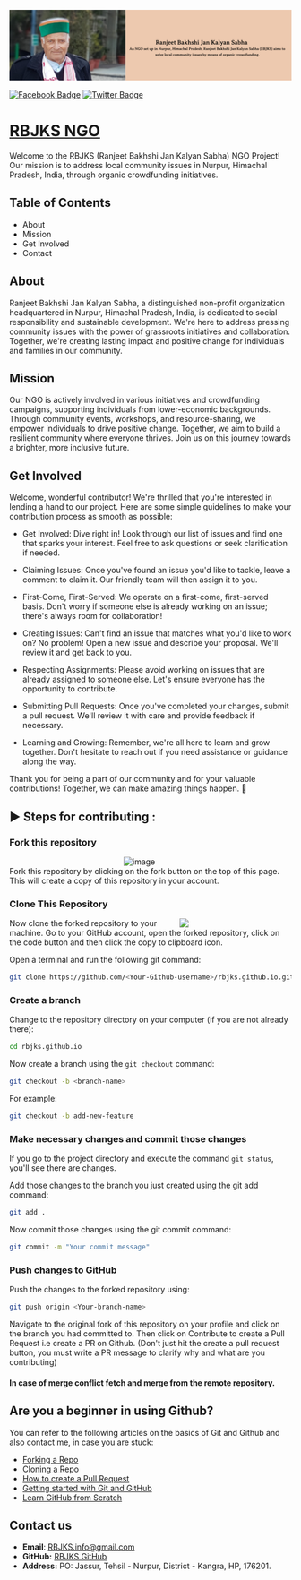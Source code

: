 [![RBJKS NGO](assets/images/hero.png)](https://rbjks.github.io/index.html)

[![Facebook Badge](https://img.shields.io/badge/Facebook-Profile-blue?style=flat&logo=facebook&link=https%3A%2F%2Fwww.facebook.com%2Fakil.bakhshi%2F)](https://www.facebook.com/akil.bakhshi/)
[![Twitter Badge](https://img.shields.io/badge/Twitter-Profile-blue?style=flat&logo=twitter&link=https%3A%2F%2Ftwitter.com%2Fa_bsays)](https://twitter.com/a_bsays)




# [RBJKS NGO](https://rbjks.github.io/index.html)

Welcome to the RBJKS (Ranjeet Bakhshi Jan Kalyan Sabha) NGO Project! Our mission is to address local community issues in Nurpur, Himachal Pradesh, India, through organic crowdfunding initiatives.

## Table of Contents

  - About
  - Mission
  - Get Involved
  - Contact

## About

Ranjeet Bakhshi Jan Kalyan Sabha, a distinguished non-profit organization headquartered in Nurpur, Himachal Pradesh, India, is dedicated to social responsibility and sustainable development. We're here to address pressing community issues with the power of grassroots initiatives and collaboration. Together, we're creating lasting impact and positive change for individuals and families in our community.

## Mission

Our NGO is actively involved in various initiatives and crowdfunding campaigns, supporting individuals from lower-economic backgrounds. Through community events, workshops, and resource-sharing, we empower individuals to drive positive change. Together, we aim to build a resilient community where everyone thrives. Join us on this journey towards a brighter, more inclusive future.

## Get Involved

Welcome, wonderful contributor! We're thrilled that you're interested in lending a hand to our project. Here are some simple guidelines to make your contribution process as smooth as possible:

  - Get Involved: Dive right in! Look through our list of issues and find one that sparks your interest. Feel free to ask questions or seek clarification if needed.

  - Claiming Issues: Once you've found an issue you'd like to tackle, leave a comment to claim it. Our friendly team will then assign it to you.

  - First-Come, First-Served: We operate on a first-come, first-served basis. Don't worry if someone else is already working on an issue; there's always room for collaboration!

  - Creating Issues: Can't find an issue that matches what you'd like to work on? No problem! Open a new issue and describe your proposal. We'll review it and get back to you.

  - Respecting Assignments: Please avoid working on issues that are already assigned to someone else. Let's ensure everyone has the opportunity to contribute.

  - Submitting Pull Requests: Once you've completed your changes, submit a pull request. We'll review it with care and provide feedback if necessary.

  - Learning and Growing: Remember, we're all here to learn and grow together. Don't hesitate to reach out if you need assistance or guidance along the way.

Thank you for being a part of our community and for your valuable contributions! Together, we can make amazing things happen. 🌟



## ▶️ Steps for contributing :

### Fork this repository

<img align="right" width="300"  alt="image" src="https://user-images.githubusercontent.com/110724849/230174676-887cfddf-0c2d-4811-9aa1-0758af091c6b.png">

<br>
Fork this repository by clicking on the fork button on the top of this page.
This will create a copy of this repository in your account.

### Clone This Repository

<img  align="right" width="200" src="https://user-images.githubusercontent.com/110724849/230175272-c713e91d-f5bf-4cc3-8e37-b36f5d6881fb.png">

Now clone the forked repository to your machine.
Go to your GitHub account, open the forked repository, click on the code button and then click the copy to clipboard icon.

Open a terminal and run the following git command:

```bash
git clone https://github.com/<Your-Github-username>/rbjks.github.io.git
```

### Create a branch

Change to the repository directory on your computer (if you are not already there):

```bash
cd rbjks.github.io
```

Now create a branch using the `git checkout` command:

```bash
git checkout -b <branch-name>
```

For example:

```bash
git checkout -b add-new-feature
```

### Make necessary changes and commit those changes

If you go to the project directory and execute the command `git status`, you'll see there are changes.

Add those changes to the branch you just created using the git add command:

```bash
git add .
```

Now commit those changes using the git commit command:

```bash
git commit -m "Your commit message"
```

### Push changes to GitHub

Push the changes to the forked repository using:

```bash
git push origin <Your-branch-name>
```

Navigate to the original fork of this repository on your profile and click on the branch you had committed to.
Then click on Contribute to create a Pull Request i.e create a PR on Github. (Don't just hit the create a pull request button, you must write a PR message to clarify why and what are you contributing)

#### In case of merge conflict fetch and merge from the remote repository.

## Are you a beginner in using Github?

You can refer to the following articles on the basics of Git and Github and also contact me, in case you are stuck:

- [Forking a Repo](https://help.github.com/en/github/getting-started-with-github/fork-a-repo)
- [Cloning a Repo](https://help.github.com/en/desktop/contributing-to-projects/creating-an-issue-or-pull-request)
- [How to create a Pull Request](https://opensource.com/article/19/7/create-pull-request-github)
- [Getting started with Git and GitHub](https://towardsdatascience.com/getting-started-with-git-and-github-6fcd0f2d4ac6)
- [Learn GitHub from Scratch](https://lab.github.com/githubtraining/introduction-to-github)


## Contact us

  - **Email**: RBJKS.info@gmail.com
  - **GitHub:** [RBJKS GitHub](https://github.com/rbjks)
  - **Address:** PO: Jassur, Tehsil - Nurpur, District - Kangra, HP, 176201.
